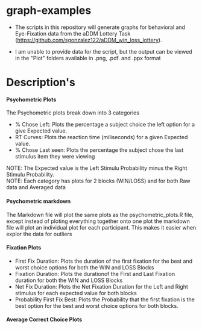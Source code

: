 # graph-examples
- The scripts in this repository will generate graphs for behavioral and Eye-Fixation data from the aDDM Lottery Task <br>
   (https://github.com/sgonzalez122/aDDM_win_loss_lottery). 
   
- I am unable to provide data for the script, but the output can be viewed in the "Plot" folders available in .png, .pdf. and .ppx format

# Description's
#### Psychometric Plots
The Psychometric plots break down into 3 categories 
- % Chose Left: Plots the percentage a subject choice the left option for a give Expected value. 
- RT Curves: Plots the reaction time (miliseconds) for a given Expected value. 
- % Chose Last seen: Plots the percentage the subject chose the last stimulus item they were viewing

NOTE: The Expected value is the Left Stimulu Probability minus the Right Stimulu Probability. <br>
NOTE: Each category has plots for 2 blocks (WIN/LOSS) and for both Raw data and Averaged data

#### Psychometric markdown
The Markdown file will plot the same plots as the psychometric_plots.R file, except instead of ploting everything together
onto one plot the markdown file will plot an individual plot for each participant. This makes it easier when explor the data for outliers 

#### Fixation Plots
- First Fix Duration: Plots the duration of the first fixation for the best and worst choice options for both the WIN and LOSS Blocks
- Fixation Duration: Plots the durationof the First and Last Fixation duration for both the WIN and LOSS Blocks
- Net Fix Duration: Plots the Net Fixation Duration for the Left and Right stimulus for each expected value for both blocks
- Probability First Fix Best: Plots the Probability that the first fixation is the best option for the best and worst choice options for both blocks. 

#### Average Correct Choice Plots
